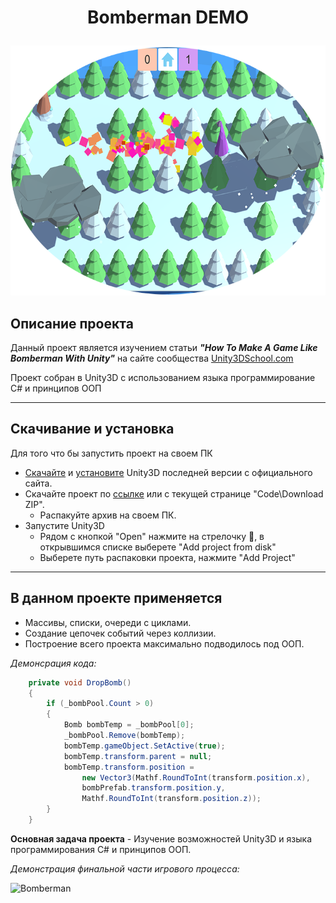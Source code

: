 # <p align="center"> Bomberman DEMO</p>

<div align="Center">
    <img src = https://github.com/iFEL1x/iFEL1x/blob/main/Resources/Screenshots/Screen(Bomberman)(0).png height="400">
</div>


## Описание проекта

Данный проект является изучением статьи 
***"How To Make A Game Like Bomberman With Unity"*** на сайте сообщества [Unity3DSchool.com](https://www.raywenderlich.com/)

Проект собран в Unity3D с использованием языка программирование C# и принципов ООП

___
## Скачивание и установка
Для того что бы запустить проект на своем ПК

* [Скачайте](https://unity3d.com/ru/get-unity/download) и [установите](https://docs.unity3d.com/2018.2/Documentation/Manual/InstallingUnity.html) Unity3D последней версии с официального сайта.
* Скачайте проект по [ссылке](https://github.com/iFEL1x/Platformer2D_Android_Demo_Level/archive/refs/heads/main.zip) или с текущей странице "Code\Download ZIP".
    + Распакуйте архив на своем ПК.
* Запустите Unity3D
    + Рядом с кнопкой "Open" нажмите на стрелочку :arrow_down_small:, в открывшимся списке выберете "Add project from disk"
    + Выберете путь распаковки проекта, нажмите "Add Project"

___
## В данном проекте применяется
* Массивы, списки, очереди с циклами.
* Создание цепочек событий через коллизии.
* Построение всего проекта максимально подводилось под ООП.

*Демонсрация кода:*

```C#
    private void DropBomb()
    {
        if (_bombPool.Count > 0)
        {
            Bomb bombTemp = _bombPool[0];
            _bombPool.Remove(bombTemp);
            bombTemp.gameObject.SetActive(true);
            bombTemp.transform.parent = null;
            bombTemp.transform.position =
                new Vector3(Mathf.RoundToInt(transform.position.x),
                bombPrefab.transform.position.y,
                Mathf.RoundToInt(transform.position.z));
        }
    }
```

**Основная задача проекта** - Изучение возможностей Unity3D и языка программирования С# и принципов ООП.

*Демонстрация финальной части игрового процесса:*

![Bomberman](https://github.com/iFEL1x/iFEL1x/blob/main/Resources/Image/Gif/mp4%20to%20GIH(Bomberman).gif)

